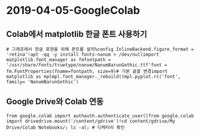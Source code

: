 # 2019-04-05-GoogleColab

## Colab에서 matplotlib 한글 폰트 사용하기

```text
# 그래프에서 한글 표현을 위해 폰트를 설치%config InlineBackend.figure_format = 'retina'!apt -qq -y install fonts-nanum > /dev/nullimport matplotlib.font_manager as fmfontpath = '/usr/share/fonts/truetype/nanum/NanumBarunGothic.ttf'font = fm.FontProperties(fname=fontpath, size=9)# 기본 글꼴 변경import matplotlib as mplmpl.font_manager._rebuild()mpl.pyplot.rc('font', family= 'NanumBarunGothic')
```

## Google Drive와 Colab 연동

```text
from google.colab import authauth.authenticate_user()from google.colab import drivedrive.mount('/content/gdrive')!cd content/gdrive/My Drive/Colab Notebooks/; ls -al; # 디렉터리 확인
```

